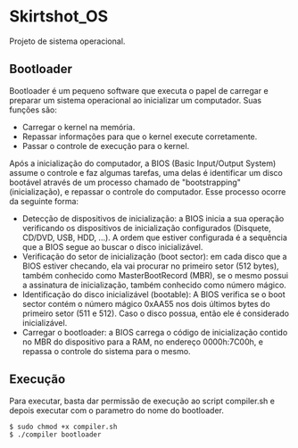# Skirtshot_OS
Projeto de sistema operacional.

## Bootloader
Bootloader é um pequeno software que executa o papel de carregar e preparar um sistema operacional ao inicializar um computador.
Suas funções são:
- Carregar o kernel na memória.
- Repassar informações para que o kernel execute corretamente.
- Passar o controle de execução para o kernel.

Após a inicialização do computador, a BIOS (Basic Input/Output System) assume o controle e faz algumas tarefas, uma delas é identificar um disco bootável através de um processo chamado de "bootstrapping" (inicialização), e repassar o controle do computador. Esse processo ocorre da seguinte forma:
- Detecção de dispositivos de inicialização: a BIOS inicia a sua operação verificando os dispositivos de inicialização configurados (Disquete, CD/DVD, USB, HDD, ...). A ordem que estiver configurada é a sequência que a BIOS segue ao buscar o disco inicializável.
- Verificação do setor de inicialização (boot sector): em cada disco que a BIOS estiver checando, ela vai procurar no primeiro setor (512 bytes), também conhecido como MasterBootRecord (MBR), se o mesmo possui a assinatura de inicialização, também conhecido como número mágico.
- Identificação do disco inicializável (bootable): A BIOS verifica se o boot sector contém o número mágico 0xAA55 nos dois últimos bytes do primeiro setor (511 e 512). Caso o disco possua, então ele é considerado inicializável.
- Carregar o bootloader: a BIOS carrega o código de inicialização contido no MBR do dispositivo para a RAM, no endereço 0000h:7C00h, e repassa o controle do sistema para o mesmo.

## Execução
Para executar, basta dar permissão de execução ao script compiler.sh e depois executar com o parametro do nome do bootloader.
```sh
$ sudo chmod +x compiler.sh
$ ./compiler bootloader
```